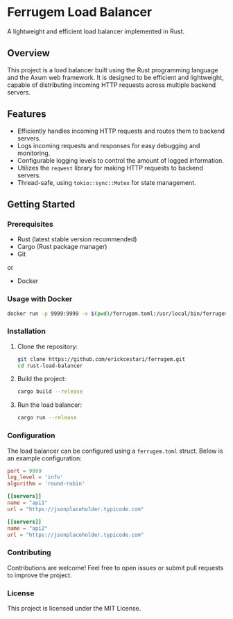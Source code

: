 # Ferrugem Load Balancer

A lightweight and efficient load balancer implemented in Rust.

## Overview

This project is a load balancer built using the Rust programming language and the Axum web framework. It is designed to be efficient and lightweight, capable of distributing incoming HTTP requests across multiple backend servers.

## Features

- Efficiently handles incoming HTTP requests and routes them to backend servers.
- Logs incoming requests and responses for easy debugging and monitoring.
- Configurable logging levels to control the amount of logged information.
- Utilizes the `reqwest` library for making HTTP requests to backend servers.
- Thread-safe, using `tokio::sync::Mutex` for state management.

## Getting Started

### Prerequisites

- Rust (latest stable version recommended)
- Cargo (Rust package manager)
- Git

or

- Docker

### Usage with Docker

```sh
docker run -p 9999:9999 -v $(pwd)/ferrugem.toml:/usr/local/bin/ferrugem.toml erickcestari/ferrugem
```

### Installation

1. Clone the repository:

   ```sh
   git clone https://github.com/erickcestari/ferrugem.git
   cd rust-load-balancer
   ```

2. Build the project:

   ```sh
   cargo build --release
   ```

3. Run the load balancer:
   ```sh
   cargo run --release
   ```

### Configuration

The load balancer can be configured using a `ferrugem.toml` struct. Below is an example configuration:

```toml
port = 9999
log_level = 'info'
algorithm = 'round-robin'

[[servers]]
name = "api1"
url = "https://jsonplaceholder.typicode.com"

[[servers]]
name = "api2"
url = "https://jsonplaceholder.typicode.com"
```

### Contributing

Contributions are welcome! Feel free to open issues or submit pull requests to improve the project.

### License

This project is licensed under the MIT License.

